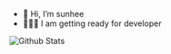 - 👋 Hi, I’m sunhee
- 👩🏻‍💻 I am getting ready for developer 

![Github Stats](https://github-readme-stats.vercel.app/api?username=biud436&show_icons=true) 

<!---
sun-hee-0/sun-hee-0 is a ✨ special ✨ repository because its `README.md` (this file) appears on your GitHub profile.
You can click the Preview link to take a look at your changes.
--->
